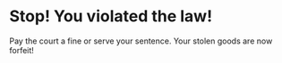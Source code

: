 # Stop! You violated the law! 
Pay the court a fine or serve your sentence. 
Your stolen goods are now forfeit!
